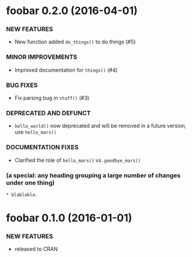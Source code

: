 foobar 0.2.0 (2016-04-01)
=========================

### NEW FEATURES

  * New function added `do_things()` to do things (#5)

### MINOR IMPROVEMENTS

  * Improved documentation for `things()` (#4)

### BUG FIXES

  * Fix parsing bug in `stuff()` (#3)

### DEPRECATED AND DEFUNCT

  * `hello_world()` now deprecated and will be removed in a
     future version, use `hello_mars()`

### DOCUMENTATION FIXES

  * Clarified the role of `hello_mars()` vs. `goodbye_mars()`


### (a special: any heading grouping a large number of changes under one thing)

    * blablabla.

foobar 0.1.0 (2016-01-01)
=========================

### NEW FEATURES

  * released to CRAN
